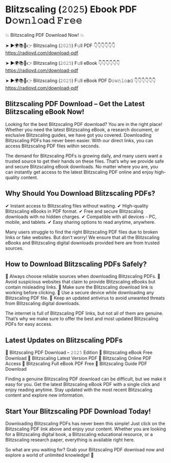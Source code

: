 # Blitzscaling (𝟸𝟶𝟸𝟻) Ebook PDF D𝚘𝚠𝚗𝚕𝚘a𝚍 𝙵𝚛𝚎𝚎

💥 Blitzscaling PDF Download Now! 💥

➤ ►🌍📚📱👉 Blitzscaling (𝟸𝟶𝟸𝟻) F𝚞ll PDF 👇👇👇👇👇👇
https://radiovd.com/download-pdf

➤ ►🌍📚📱👉 Blitzscaling (𝟸𝟶𝟸𝟻) F𝚞ll eBook 👇👇👇👇👇👇
https://radiovd.com/download-pdf

➤ ►🌍📚📱👉 Blitzscaling (𝟸𝟶𝟸𝟻) F𝚞ll eBook PDF D𝚘𝚠𝚗𝚕𝚘a𝚍 👇👇👇👇👇👇
https://radiovd.com/download-pdf

## Blitzscaling PDF Download – Get the Latest Blitzscaling eBook Now!

Looking for the best Blitzscaling PDF download? You are in the right place! Whether you need the latest Blitzscaling eBook, a research document, or exclusive Blitzscaling guides, we have got you covered. Downloading Blitzscaling PDFs has never been easier. With our direct links, you can access Blitzscaling PDF files within seconds.

The demand for Blitzscaling PDFs is growing daily, and many users want a trusted source to get their hands on these files. That’s why we provide safe and secure Blitzscaling eBook downloads. No matter where you are, you can instantly get access to the latest Blitzscaling PDF online and enjoy high-quality content.

## Why Should You Download Blitzscaling PDFs?

✔ Instant access to Blitzscaling files without waiting.
✔ High-quality Blitzscaling eBooks in PDF format.
✔ Free and secure Blitzscaling downloads with no hidden charges.
✔ Compatible with all devices – PC, mobile, and tablets.
✔ Easy sharing options to read anytime, anywhere.

Many users struggle to find the right Blitzscaling PDF files due to broken links or fake websites. But don’t worry! We ensure that all the Blitzscaling eBooks and Blitzscaling digital downloads provided here are from trusted sources.

## How to Download Blitzscaling PDFs Safely?

📌 Always choose reliable sources when downloading Blitzscaling PDFs.
📌 Avoid suspicious websites that claim to provide Blitzscaling eBooks but contain misleading links.
📌 Make sure the Blitzscaling download link is working before clicking.
📌 Use a secure device while downloading any Blitzscaling PDF file.
📌 Keep an updated antivirus to avoid unwanted threats from Blitzscaling digital downloads.

The internet is full of Blitzscaling PDF links, but not all of them are genuine. That’s why we make sure to offer the best and most updated Blitzscaling PDFs for easy access.

## Latest Updates on Blitzscaling PDFs

🔹 Blitzscaling PDF Download – 𝟸𝟶𝟸𝟻 Edition
🔹 Blitzscaling eBook Free Download
🔹 Blitzscaling Latest Version PDF
🔹 Blitzscaling Online PDF Access
🔹 Blitzscaling Full eBook PDF Free
🔹 Blitzscaling Guide PDF Download

Finding a genuine Blitzscaling PDF download can be difficult, but we make it easy for you. Get the latest Blitzscaling eBook PDF with a single click and enjoy reading anytime. Stay updated with the most recent Blitzscaling content and explore new information.

## Start Your Blitzscaling PDF Download Today!

Downloading Blitzscaling PDFs has never been this simple! Just click on the Blitzscaling PDF link above and enjoy your content. Whether you are looking for a Blitzscaling digital book, a Blitzscaling educational resource, or a Blitzscaling research paper, everything is available right here.

So what are you waiting for? Grab your Blitzscaling PDF download now and explore a world of unlimited knowledge! 🚀